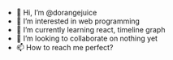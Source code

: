 - 👋 Hi, I’m @dorangejuice
- 👀 I’m interested in web programming
- 🌱 I’m currently learning react, timeline graph
- 💞️ I’m looking to collaborate on nothing yet
- 📫 How to reach me perfect?
